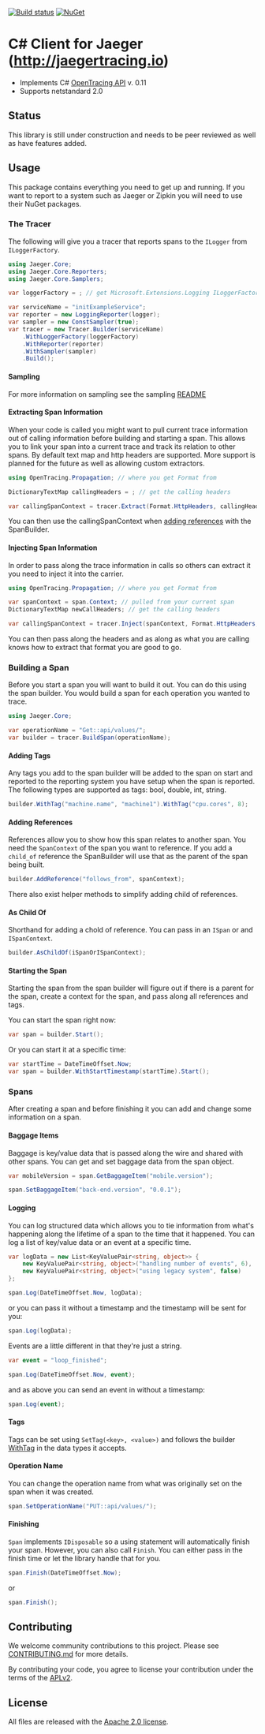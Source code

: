 [![Build status][ci-img]][ci] [![NuGet][nuget-img]][nuget]

# C# Client for Jaeger (http://jaegertracing.io)

- Implements C# [OpenTracing API](https://github.com/opentracing/opentracing-csharp) v. 0.11
- Supports netstandard 2.0

## Status
This library is still under construction and needs to be peer reviewed as well as have features added.

## Usage
This package contains everything you need to get up and running. If you want to report to a system such as Jaeger or Zipkin you will need to use their NuGet packages.

### The Tracer
The following will give you a tracer that reports spans to the `ILogger` from `ILoggerFactory`.

```C#
using Jaeger.Core;
using Jaeger.Core.Reporters;
using Jaeger.Core.Samplers;

var loggerFactory = ; // get Microsoft.Extensions.Logging ILoggerFactory

var serviceName = "initExampleService";
var reporter = new LoggingReporter(logger);
var sampler = new ConstSampler(true);
var tracer = new Tracer.Builder(serviceName)
    .WithLoggerFactory(loggerFactory)
    .WithReporter(reporter)
    .WithSampler(sampler)
    .Build();
```

#### Sampling
For more information on sampling see the sampling [README](src/Jaeger.Core/Samplers/README.md)

#### Extracting Span Information
When your code is called you might want to pull current trace information out of calling information before building and starting a span. This allows you to link your span into a current trace and track its relation to other spans. By default text map and http headers are supported. More support is planned for the future as well as allowing custom extractors.

```C#
using OpenTracing.Propagation; // where you get Format from

DictionaryTextMap callingHeaders = ; // get the calling headers

var callingSpanContext = tracer.Extract(Format.HttpHeaders, callingHeaders)
```
You can then use the callingSpanContext when [adding references](#adding-references) with the SpanBuilder.

#### Injecting Span Information
In order to pass along the trace information in calls so others can extract it you need to inject it into the carrier.

```C#
using OpenTracing.Propagation; // where you get Format from

var spanContext = span.Context; // pulled from your current span
DictionaryTextMap newCallHeaders; // get the calling headers

var callingSpanContext = tracer.Inject(spanContext, Format.HttpHeaders, newCallHeaders)
```
You can then pass along the headers and as along as what you are calling knows how to extract that format you are good to go.

### Building a Span
Before you start a span you will want to build it out. You can do this using the span builder. You would build a span for each operation you wanted to trace.

```C#
using Jaeger.Core;

var operationName = "Get::api/values/";
var builder = tracer.BuildSpan(operationName);
``` 

#### Adding Tags
Any tags you add to the span builder will be added to the span on start and reported to the reporting system you have setup when the span is reported. The following types are supported as tags: bool, double, int, string. 

```C#
builder.WithTag("machine.name", "machine1").WithTag("cpu.cores", 8);
```

#### Adding References
References allow you to show how this span relates to another span. You need the `SpanContext` of the span you want to reference. If you add a `child_of` reference the SpanBuilder will use that as the parent of the span being built. 

```C#
builder.AddReference("follows_from", spanContext);
```
There also exist helper methods to simplify adding child of references. 

#### As Child Of
Shorthand for adding a chold of reference. You can pass in an `ISpan` or and `ISpanContext`.

```C#
builder.AsChildOf(iSpanOrISpanContext);
```

#### Starting the Span
Starting the span from the span builder will figure out if there is a parent for the span, create a context for the span, and pass along all references and tags.

You can start the span right now:
```C#
var span = builder.Start();
```

Or you can start it at a specific time:
```C#
var startTime = DateTimeOffset.Now;
var span = builder.WithStartTimestamp(startTime).Start();
```

### Spans
After creating a span and before finishing it you can add and change some information on a span.

#### Baggage Items
Baggage is key/value data that is passed along the wire and shared with other spans. You can get and set baggage data from the span object.

```C#
var mobileVersion = span.GetBaggageItem("mobile.version");
```

```C#
span.SetBaggageItem("back-end.version", "0.0.1");
```

#### Logging
You can log structured data which allows you to tie information from what's happening along the lifetime of a span to the time that it happened. You can log a list of key/value data or an event at a specific time.

```C#
var logData = new List<KeyValuePair<string, object>> {
    new KeyValuePair<string, object>("handling number of events", 6),
    new KeyValuePair<string, object>("using legacy system", false)
};

span.Log(DateTimeOffset.Now, logData);
```
or you can pass it without a timestamp and the timestamp will be sent for you:
```C#
span.Log(logData);
```

Events are a little different in that they're just a string.
```C#
var event = "loop_finished";

span.Log(DateTimeOffset.Now, event);
```
and as above you can send an event in without a timestamp:
```C#
span.Log(event);
```

#### Tags
Tags can be set using `SetTag(<key>, <value>)` and follows the builder [WithTag](#adding-tags) in the data types it accepts.

#### Operation Name
You can change the operation name from what was originally set on the span when it was created.

```C#
span.SetOperationName("PUT::api/values/");
```

#### Finishing
`Span` implements `IDisposable` so a using statement will automatically finish your span. However, you can also call `Finish`. You can either pass in the finish time or let the library handle that for you.

```C#
span.Finish(DateTimeOffset.Now);
```
or 
```C#
span.Finish();
```

## Contributing

We welcome community contributions to this project. Please see [CONTRIBUTING.md](./CONTRIBUTING.md) for more details.

By contributing your code, you agree to license your contribution under the terms of the [APLv2](LICENSE).

## License

All files are released with the [Apache 2.0 license](LICENSE).

[ci-img]: https://ci.appveyor.com/api/projects/status/b1hodx4afck8ffpu?svg=true
[ci]: https://ci.appveyor.com/project/chatham/letstrace
[nuget-img]: https://img.shields.io/nuget/v/LetsTrace.svg
[nuget]: https://www.nuget.org/packages/LetsTrace/

